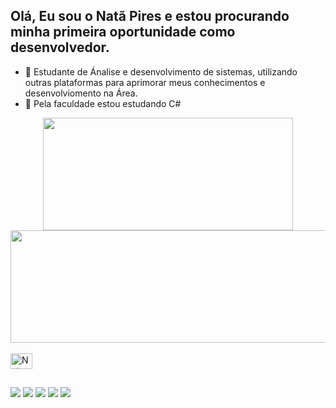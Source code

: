## Olá, Eu sou o Natã Pires e estou procurando minha primeira oportunidade como desenvolvedor.

- 🔭 Estudante de Ánalise e desenvolvimento de sistemas, utilizando outras plataformas para aprimorar meus conhecimentos e desenvolviomento na Área. 
- 🌱 Pela faculdade estou estudando C#


<div align="center">
  <a href="https://github.com/Natapiresdev">
  <img height="180em" width="400" src="https://github-readme-stats.vercel.app/api?username=Natapires&show_icons=true&theme=codeSTACKr&include_all_commits=true&count_private=true"/>
  <img height="180" width="560" src="https://github-readme-stats.vercel.app/api/top-langs/?username=Natapires&layout=compact&langs_count=7&theme=codeSTACKr"/>
</div>
  <div style="display: inline_block"><br>
 <img align="center" alt="Nata-Csharp" height="25" width="35"src="https://cdn.jsdelivr.net/gh/devicons/devicon/icons/csharp/csharp-original.svg" />
  </div>    
  
  ##
    
</div>
  <a href="https://www.instagram.com/iamnatapires/" target="_blank"><img src="https://img.shields.io/badge/-Instagram-%23E4405F?style=for-the-badge&logo=instagram&logoColor=white" target="_blank"></a>
 	<a href="https://www.twitch.tv/eunatapires" target="_blank"><img src="https://img.shields.io/badge/Twitch-9146FF?style=for-the-badge&logo=twitch&logoColor=white" target="_blank"></a>
 <a href="https://discord.com/channels/@me" target="_blank"><img src="https://img.shields.io/badge/Discord-7289DA?style=for-the-badge&logo=discord&logoColor=white" target="_blank"></a> 
  <a href = "mailto:pires.nata1998@gmail.com"><img src="https://img.shields.io/badge/-Gmail-%23333?style=for-the-badge&logo=gmail&logoColor=white" target="_blank"></a>
  <a href="https://www.linkedin.com/in/nat%C3%A3-pires-7062281a0/" target="_blank"><img src="https://img.shields.io/badge/-LinkedIn-%230077B5?style=for-the-badge&logo=linkedin&logoColor=white" target="_blank"></a> 
</div>  
    
  
